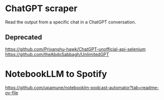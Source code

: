 # ChatGPT scraper
Read the output from a specific chat in a ChatGPT conversation.

## Deprecated
https://github.com/Priyanshu-hawk/ChatGPT-unofficial-api-selenium
https://github.com/theAbdoSabbagh/UnlimitedGPT

# NotebookLLM to Spotify
https://github.com/upamune/notebooklm-podcast-automator?tab=readme-ov-file